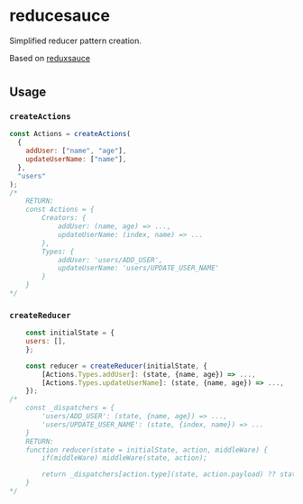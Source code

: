 # reducesauce

Simplified reducer pattern creation.

Based on [reduxsauce](https://github.com/jkeam/reduxsauce)

#

## Usage

### `createActions`

```javascript
const Actions = createActions(
  {
    addUser: ["name", "age"],
    updateUserName: ["name"],
  },
  "users"
);
/*
    RETURN:
    const Actions = {
        Creators: {
            addUser: (name, age) => ...,
            updateUserName: (index, name) => ...
        },
        Types: {
            addUser: 'users/ADD_USER',
            updateUserName: 'users/UPDATE_USER_NAME'
        }
    }
*/
```

### `createReducer`

```javascript
    const initialState = {
    users: [],
    };

    const reducer = createReducer(initialState, {
        [Actions.Types.addUser]: (state, {name, age}) => ...,
        [Actions.Types.updateUserName]: (state, {name, age}) => ...,
    });
/*
    const _dispatchers = {
        'users/ADD_USER': (state, {name, age}) => ...,
        'users/UPDATE_USER_NAME': (state, {index, name}) => ...
    }
    RETURN:
    function reducer(state = initialState, action, middleWare) {
        if(middleWare) middleWare(state, action);

        return _dispatchers[action.type](state, action.payload) ?? state
    }
*/
```
